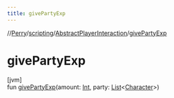 ```yaml
---
title: givePartyExp
---
```

//[Perry](../../../index.html)/[scripting](../index.html)/[AbstractPlayerInteraction](index.html)/[givePartyExp](give-party-exp.html)



# givePartyExp



[jvm]\
fun [givePartyExp](give-party-exp.html)(amount: [Int](https://kotlinlang.org/api/latest/jvm/stdlib/kotlin/-int/index.html), party: [List](https://kotlinlang.org/api/latest/jvm/stdlib/kotlin.collections/-list/index.html)&lt;[Character](../../client/-character/index.html)&gt;)




